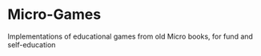 # Micro-Games
Implementations of educational games from old Micro books, for fund and self-education
